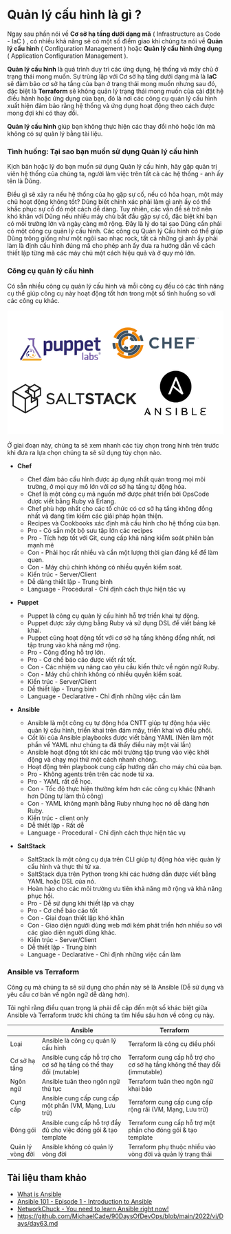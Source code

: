 # Quản lý cấu hình là gì ?

Ngay sau phần nói về **Cơ sở hạ tầng dưới dạng mã** ( Infrastructure as Code - IaC ) , có nhiều khả năng sẽ có một số điểm giao khi chúng ta nói về **Quản lý cấu hình** ( Configuration Management ) hoặc **Quản lý cấu hình ứng dụng** ( Application Configuration Management ).

**Quản lý cấu hình** là quá trình duy trì các ứng dụng, hệ thống và máy chủ ở trạng thái mong muốn. Sự trùng lặp với Cơ sở hạ tầng dưới dạng mã là **IaC** sẽ đảm bảo cơ sở hạ tầng của bạn ở trạng thái mong muốn nhưng sau đó, đặc biệt là **Terraform** sẽ không quản lý trạng thái mong muốn của cài đặt hệ điều hành hoặc ứng dụng của bạn, đó là nơi các công cụ quản lý cấu hình xuất hiện đảm bảo rằng hệ thống và ứng dụng hoạt động theo cách được mong đợi khi có thay đổi.

**Quản lý cấu hình** giúp bạn không thực hiện các thay đổi nhỏ hoặc lớn mà không có sự quản lý bằng tài liệu.

### Tình huống: Tại sao bạn muốn sử dụng Quản lý cấu hình

Kịch bản hoặc lý do bạn muốn sử dụng Quản lý cấu hình, hãy gặp quản trị viên hệ thống của chúng ta, người làm việc trên tất cả các hệ thống - anh ấy tên là Dũng.

Điều gì sẽ xảy ra nếu hệ thống của họ gặp sự cố, nếu có hỏa hoạn, một máy chủ hoạt động không tốt? Dũng biết chính xác phải làm gì anh ấy có thể khắc phục sự cố đó một cách dễ dàng. Tuy nhiên, các vấn đề sẽ trở nên khó khăn với Dũng nếu nhiều máy chủ bắt đầu gặp sự cố, đặc biệt khi bạn có môi trường lớn và ngày càng mở rộng. Đây là lý do tại sao Dũng cần phải có một công cụ quản lý cấu hình. Các công cụ Quản lý Cấu hình có thể giúp Dũng trông giống như một ngôi sao nhạc rock, tất cả những gì anh ấy phải làm là định cấu hình đúng mã cho phép anh ấy đưa ra hướng dẫn về cách thiết lập từng mã các máy chủ một cách hiệu quả và ở quy mô lớn.

### Công cụ quản lý cấu hình

Có sẵn nhiều công cụ quản lý cấu hình và mỗi công cụ đều có các tính năng cụ thể giúp công cụ này hoạt động tốt hơn trong một số tình huống so với các công cụ khác.

![Configuration Management](/Image/Configuration-Management01.png)

Ở giai đoạn này, chúng ta sẽ xem nhanh các tùy chọn trong hình trên trước khi đưa ra lựa chọn chúng ta sẽ sử dụng tùy chọn nào.

- **Chef**

     - Chef đảm bảo cấu hình được áp dụng nhất quán trong mọi môi trường, ở mọi quy mô lớn với cơ sở hạ tầng tự động hóa.
     - Chef là một công cụ mã nguồn mở được phát triển bởi OpsCode được viết bằng Ruby và Erlang.
     - Chef phù hợp nhất cho các tổ chức có cơ sở hạ tầng không đồng nhất và đang tìm kiếm các giải pháp hoàn thiện.
     - Recipes và Cookbooks xác định mã cấu hình cho hệ thống của bạn.
     - Pro - Có sẵn một bộ sưu tập lớn các recipes
     - Pro - Tích hợp tốt với Git, cung cấp khả năng kiểm soát phiên bản mạnh mẽ
     - Con - Phải học rất nhiều và cần một lượng thời gian đáng kể để làm quen.
     - Con - Máy chủ chính không có nhiều quyền kiểm soát.
     - Kiến trúc - Server/Client
     - Dễ dàng thiết lập - Trung bình
     - Language - Procedural - Chỉ định cách thực hiện tác vụ


- **Puppet**

     - Puppet là công cụ quản lý cấu hình hỗ trợ triển khai tự động.
     - Puppet được xây dựng bằng Ruby và sử dụng DSL để viết bảng kê khai.
     - Puppet cũng hoạt động tốt với cơ sở hạ tầng không đồng nhất, nơi tập trung vào khả năng mở rộng.
     - Pro - Cộng đồng hỗ trợ lớn.
     - Pro - Cơ chế báo cáo được viết rất tốt.
     - Con - Các nhiệm vụ nâng cao yêu cầu kiến ​​thức về ngôn ngữ Ruby.
     - Con - Máy chủ chính không có nhiều quyền kiểm soát.
     - Kiến trúc - Server/Client
     - Dễ thiết lập - Trung bình
     - Language - Declarative - Chỉ định những việc cần làm

- **Ansible**

     - Ansible là một công cụ tự động hóa CNTT giúp tự động hóa việc quản lý cấu hình, triển khai trên đám mây, triển khai và điều phối.
     - Cốt lõi của Ansible playbooks được viết bằng YAML (Nên làm một phần về YAML như chúng ta đã thấy điều này một vài lần)
     - Ansible hoạt động tốt khi các môi trường tập trung vào việc khởi động và chạy mọi thứ một cách nhanh chóng.
     - Hoạt động trên playbook cung cấp hướng dẫn cho máy chủ của bạn.
     - Pro - Không agents trên trên các node từ xa.
     - Pro - YAML rất dễ học.
     - Con - Tốc độ thực hiện thường kém hơn các công cụ khác (Nhanh hơn Dũng tự làm thủ công)
     - Con - YAML không mạnh bằng Ruby nhưng học nó dễ dàng hơn Ruby.
     - Kiến trúc - client only
     - Dễ thiết lập - Rất dễ
     - Language - Procedural - Chỉ định cách thực hiện tác vụ

- **SaltStack**

     - SaltStack là một công cụ dựa trên CLI giúp tự động hóa việc quản lý cấu hình và thực thi từ xa.
     - SaltStack dựa trên Python trong khi các hướng dẫn được viết bằng YAML hoặc DSL của nó.
     - Hoàn hảo cho các môi trường ưu tiên khả năng mở rộng và khả năng phục hồi.
     - Pro - Dễ sử dụng khi thiết lập và chạy
     - Pro - Cơ chế báo cáo tốt
     - Con - Giai đoạn thiết lập khó khăn
     - Con - Giao diện người dùng web mới kém phát triển hơn nhiều so với các giao diện người dùng khác.
     - Kiến trúc - Server/Client
     - Dễ thiết lập - Trung bình
     - Language - Declarative - Chỉ định những việc cần làm

### Ansible vs Terraform

Công cụ mà chúng ta sẽ sử dụng cho phần này sẽ là Ansible (Dễ sử dụng và yêu cầu cơ bản về ngôn ngữ dễ dàng hơn).

Tôi nghĩ rằng điều quan trọng là phải đề cập đến một số khác biệt giữa Ansible và Terraform trước khi chúng ta tìm hiểu sâu hơn về công cụ này.

|                | Ansible                                                      | Terraform                                                        |
| -------------- | ------------------------------------------------------------ | ---------------------------------------------------------------- |
| Loại | Ansible là công cụ quản lý cấu hình | Terraform là công cụ điều phối |
| Cơ sở hạ tầng | Ansible cung cấp hỗ trợ cho cơ sở hạ tầng có thể thay đổi (mutable) | Terraform cung cấp hỗ trợ cho cơ sở hạ tầng không thể thay đổi (immutable) |
| Ngôn ngữ | Ansible tuân theo ngôn ngữ thủ tục | Terraform tuân theo ngôn ngữ khai báo |
| Cung cấp | Ansible cung cấp cung cấp một phần (VM, Mạng, Lưu trữ) | Terraform cung cấp cung cấp rộng rãi (VM, Mạng, Lưu trữ) |
| Đóng gói | Ansible cung cấp hỗ trợ đầy đủ cho việc đóng gói & tạo template | Terraform cung cấp hỗ trợ một phần cho đóng gói & tạo template |
| Quản lý vòng đời | Ansible không có quản lý vòng đời | Terraform phụ thuộc nhiều vào vòng đời và quản lý trạng thái |

## Tài liệu tham khảo

- [What is Ansible](https://www.youtube.com/watch?v=1id6ERvfozo)
- [Ansible 101 - Episode 1 - Introduction to Ansible](https://www.youtube.com/watch?v=goclfp6a2IQ)
- [NetworkChuck - You need to learn Ansible right now!](https://www.youtube.com/watch?v=5hycyr-8EKs&t=955s)
- https://github.com/MichaelCade/90DaysOfDevOps/blob/main/2022/vi/Days/day63.md